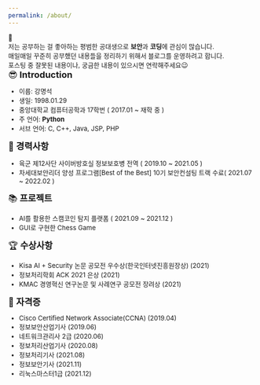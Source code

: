 ```yaml
---
permalink: /about/
---
```




<div class="notice">
  <font size="2.5em">
    📌 <br>
    저는 공부하는 걸 좋아하는 평범한 공대생으로 <b>보안</b>과 <b>코딩</b>에 관심이 많습니다.<br>
    매일매일 꾸준히 공부했던 내용들을 정리하기 위해서 블로그를 운영하려고 합니다.<br>
    포스팅 중 잘못된 내용이나, 궁금한 내용이 있으시면 연락해주세요😉<br>
  </font>
</div>


<div class="notice--primary">
  <font size="4.8em"> 😎<b> Introduction </b></font>
  <font size="2.5em">
  <ul>
    <li> 이름: 강명석</li>
    <li> 생일: 1998.01.29</li>
    <li> 중앙대학교 컴퓨터공학과 17학번 ( 2017.01 ~ 재학 중 )</li>
    <li> 주 언어: <b>Python</b></li>
    <li> 서브 언어: C, C++, Java, JSP, PHP</li>
  </ul>
  </font>
</div>

<div class="notice--info">
  <font size="4.8em"> 📝<b> 경력사항 </b></font>
  <font size="2.5em">
  <ul>
    <li> 육군 제12사단 사이버방호실 정보보호병 전역 ( 2019.10 ~ 2021.05 )</li>
    <li> 차세대보안리더 양성 프로그램[Best of the Best] 10기 보안컨설팅 트랙 수료( 2021.07 ~ 2022.02 )</li>
  </ul>
  </font>
</div>

<div class="notice--warning">
  <font size="4.8em"> 📚<b> 프로젝트 </b></font>
  <font size="2.5em">
  <ul>
    <li> AI를 활용한 스캠코인 탐지 플랫폼 ( 2021.09 ~ 2021.12 )</li>
    <li> GUI로 구현한 Chess Game</li>
  </ul>
  </font>
</div>

<div class="notice--success">
  <font size="4.8em"> 🏆<b> 수상사항 </b></font>
  <font size="2.5em">
  <ul>
    <li> Kisa AI + Security 논문 공모전 우수상(한국인터넷진흥원장상) (2021)</li>
    <li> 정보처리학회 ACK 2021 은상 (2021)</li>
    <li> KMAC 경영혁신 연구논문 및 사례연구 공모전 장려상 (2021)</li>
  </ul>
  </font>
</div>

<div class="notice--danger">
  <font size="4.8em"> 📜<b> 자격증 </b></font>
  <font size="2.5em">
  <ul>
    <li> Cisco Certified Network Associate(CCNA) (2019.04)</li>
    <li> 정보보안산업기사 (2019.06)</li>
    <li> 네트워크관리사 2급 (2020.06)</li>
    <li> 정보처리산업기사 (2020.08)</li>
    <li> 정보처리기사 (2021.08)</li>
    <li> 정보보안기사 (2021.11)</li>
    <li> 리눅스마스터1급 (2021.12)</li>
  </ul>
  </font>
</div>



